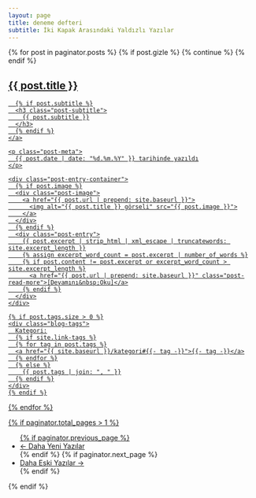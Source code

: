 ```yaml
---
layout: page
title: deneme defteri
subtitle: İki Kapak Arasındaki Yaldızlı Yazılar
---
```


<div class="posts-list">
    {% for post in paginator.posts %}
	{% if post.gizle %}
{% continue %}
{% endif %}
	<article class="post-preview">
    <a href="{{ post.url | prepend: site.baseurl }}">
	  <h2 class="post-title">{{ post.title }}</h2>

	  {% if post.subtitle %}
	  <h3 class="post-subtitle">
	    {{ post.subtitle }}
	  </h3>
	  {% endif %}
    </a>

    <p class="post-meta">
      {{ post.date | date: "%d.%m.%Y" }} tarihinde yazıldı
    </p>

    <div class="post-entry-container">
      {% if post.image %}
      <div class="post-image">
        <a href="{{ post.url | prepend: site.baseurl }}">
          <img alt="{{ post.title }} görseli" src="{{ post.image }}">
        </a>
      </div>
      {% endif %}
      <div class="post-entry">
        {{ post.excerpt | strip_html | xml_escape | truncatewords: site.excerpt_length }}
        {% assign excerpt_word_count = post.excerpt | number_of_words %}
        {% if post.content != post.excerpt or excerpt_word_count > site.excerpt_length %}
          <a href="{{ post.url | prepend: site.baseurl }}" class="post-read-more">[Devamını&nbsp;Oku]</a>
        {% endif %}
      </div>
    </div>

    {% if post.tags.size > 0 %}
    <div class="blog-tags">
      Kategori:
      {% if site.link-tags %}
      {% for tag in post.tags %}
      <a href="{{ site.baseurl }}/kategori#{{- tag -}}">{{- tag -}}</a>
      {% endfor %}
      {% else %}
        {{ post.tags | join: ", " }}
      {% endif %}
    </div>
    {% endif %}

   </article>
    	{% endfor %}
	</div>

{% if paginator.total_pages > 1 %}
<ul class="pager main-pager">
  {% if paginator.previous_page %}
  <li class="previous">
    <a href="{{ paginator.previous_page_path | prepend: site.baseurl | replace: '//', '/' }}">&larr; Daha Yeni Yazılar</a>
  </li>
  {% endif %}
  {% if paginator.next_page %}
  <li class="next">
    <a href="{{ paginator.next_page_path | prepend: site.baseurl | replace: '//', '/' }}">Daha Eski Yazılar &rarr;</a>
  </li>
  {% endif %}
</ul>
{% endif %}
